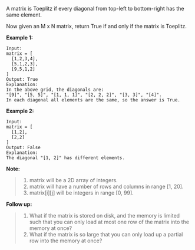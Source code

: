 A matrix is Toeplitz if every diagonal from top-left to bottom-right has the same element.

Now given an M x N matrix, return True if and only if the matrix is Toeplitz.
 

**Example 1:**

```
Input:
matrix = [
  [1,2,3,4],
  [5,1,2,3],
  [9,5,1,2]
]
Output: True
Explanation:
In the above grid, the diagonals are:
"[9]", "[5, 5]", "[1, 1, 1]", "[2, 2, 2]", "[3, 3]", "[4]".
In each diagonal all elements are the same, so the answer is True.
```

**Example 2:**

```
Input:
matrix = [
  [1,2],
  [2,2]
]
Output: False
Explanation:
The diagonal "[1, 2]" has different elements.
```

**Note:**

> 1. matrix will be a 2D array of integers.
> 2. matrix will have a number of rows and columns in range [1, 20].
> 3. matrix[i][j] will be integers in range [0, 99].

**Follow up:**

> 1. What if the matrix is stored on disk, and the memory is limited such that you can only load at most one row of the matrix into the memory at once?
> 2. What if the matrix is so large that you can only load up a partial row into the memory at once?